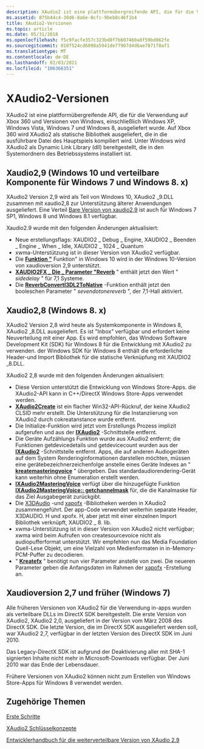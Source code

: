 ```yaml
---
description: XAudio2 ist eine plattformübergreifende API, die für die Verwendung auf Xbox 360 und Versionen von Windows, einschließlich Windows XP, Windows Vista, Windows 7 und Windows 8, ausgeliefert wurde.
ms.assetid: 875b44c4-30d6-8a6e-0cfc-9beb8c46f1b4
title: XAudio2-Versionen
ms.topic: article
ms.date: 05/31/2018
ms.openlocfilehash: f5c9facfe357c323bd8f7b607460a8f59bd062fe
ms.sourcegitcommit: 010f524cd6098a5941de77907d4d6ae7871f8af1
ms.translationtype: MT
ms.contentlocale: de-DE
ms.lasthandoff: 02/03/2021
ms.locfileid: "106366351"
---
```

# <a name="xaudio2-versions"></a>XAudio2-Versionen

XAudio2 ist eine plattformübergreifende API, die für die Verwendung auf Xbox 360 und Versionen von Windows, einschließlich Windows XP, Windows Vista, Windows 7 und Windows 8, ausgeliefert wurde. Auf Xbox 360 wird XAudio2 als statische Bibliothek ausgeliefert, die in die ausführbare Datei des Hauptspiels kompiliert wird. Unter Windows wird XAudio2 als Dynamic Link Library (dll) bereitgestellt, die in den Systemordnern des Betriebssystems installiert ist.

## <a name="xaudio-29-windows-10-and-redistributable-for-windows-7-and-windows-8x"></a>Xaudio2,9 (Windows 10 und verteilbare Komponente für Windows 7 und Windows 8. x)

XAudio2 Version 2,9 wird als Teil von Windows 10, XAudio2 \_9.DLL zusammen mit xaudio2,8 zur Unterstützung älterer Anwendungen ausgeliefert. Eine Verteil [Bare Version von xaudio2,9](xaudio2-redistributable.md) ist auch für Windows 7 SP1, Windows 8 und Windows 8.1 verfügbar.

Xaudio2.9 wurde mit den folgenden Änderungen aktualisiert:

-   Neue erstellungsflags: XAUDIO2 \_ Debug \_ Engine, XAUDIO2 \_ Beenden \_ Engine \_ When \_ Idle, XAUDIO2 \_ 1024 \_ Quantum
-   xwma-Unterstützung ist in dieser Version von XAudio2 verfügbar.
-   Die [**Funktion "**](/windows/desktop/api/HrtfApoApi/nf-hrtfapoapi-createhrtfapo) Funktion" in Windows 10 wird in der Windows 10-Version von xaudioversion 2,9 unterstützt.
-   [**XAUDIO2FX \_ Die \_ Parameter "Reverb**](/windows/desktop/api/xaudio2fx/ns-xaudio2fx-xaudio2fx_reverb_parameters) " enthält jetzt den Wert " *sidedelay* " für 7,1 Systeme.
-   Die [**ReverbConvertI3DL2ToNative**](/windows/desktop/api/xaudio2fx/nf-xaudio2fx-reverbconverti3dl2tonative) -Funktion enthält jetzt den booleschen Parameter " *sevendotonereverb* ", der 7,1-Hall aktiviert.

## <a name="xaudio-28-windows-8x"></a>Xaudio2,8 (Windows 8. x)

XAudio2 Version 2,8 wird heute als Systemkomponente in Windows 8, XAudio2 \_8.DLL ausgeliefert. Es ist "Inbox" verfügbar und erfordert keine Neuverteilung mit einer App. Es wird empfohlen, das Windows Software Development Kit (SDK) für Windows 8 für die Entwicklung mit XAudio2 zu verwenden. der Windows SDK für Windows 8 enthält die erforderliche Header-und Import Bibliothek für die statische Verknüpfung mit XAUDIO2 \_8.DLL.

XAudio2 2,8 wurde mit den folgenden Änderungen aktualisiert:

-   Diese Version unterstützt die Entwicklung von Windows Store-Apps. die XAudio2-API kann in C++/DirectX Windows Store-Apps verwendet werden.
-   [**XAudio2Create**](/windows/desktop/api/xaudio2/nf-xaudio2-xaudio2create) ist ein flacher Win32-API-Rückruf, der keine XAudio2 CLSID mehr erstellt. Die Unterstützung für die Instanziierung von XAudio2 durch cokreatanstance wurde entfernt.
-   Die Initialize-Funktion wird jetzt vom Erstellungs Prozess implizit aufgerufen und aus der [**IXAudio2**](/windows/desktop/api/xaudio2/nn-xaudio2-ixaudio2) -Schnittstelle entfernt.
-   Die Geräte Aufzählungs Funktion wurde aus XAudio2 entfernt; die Funktionen getdevicedetails und getdevicecount wurden aus der [**IXAudio2**](/windows/desktop/api/xaudio2/nn-xaudio2-ixaudio2) -Schnittstelle entfernt. Apps, die auf anderen Audiogeräten auf dem System Renderinginformationen darstellen möchten, müssen eine gerätebezeichnerzeichenfolge anstelle eines Geräte Indexes an " [**kreatemasteringvoice**](/windows/win32/api/xaudio2/nf-xaudio2-ixaudio2-createmasteringvoice) " übergeben. Das standardaudiorendering-Gerät kann weiterhin ohne Enumeration erstellt werden.
-   [**IXAudio2MasteringVoice**](/windows/desktop/api/xaudio2/nn-xaudio2-ixaudio2masteringvoice) verfügt über die hinzugefügte Funktion [**IXAudio2MasteringVoice:: getchannelmask**](/windows/win32/api/xaudio2/nf-xaudio2-ixaudio2masteringvoice-getchannelmask) für, die die Kanalmaske für das Ziel Ausgabegerät zurückgibt.
-   Die [X3DAudio](x3daudio.md) -und [xapofx](xapofx-overview.md) -Bibliotheken werden in XAudio2 zusammengeführt. Der app-Code verwendet weiterhin separate Header, X3DAUDIO. H und xpofx. H, aber jetzt mit einer einzelnen Import Bibliothek verknüpft, XAUDIO2 \_ 8. lib.
-   xwma-Unterstützung ist in dieser Version von XAudio2 nicht verfügbar; xwma wird beim Aufrufen von createsourcevoice nicht als audiopufferformat unterstützt. Wir empfehlen nun das Media Foundation Quell-Lese Objekt, um eine Vielzahl von Medienformaten in in-Memory-PCM-Puffer zu decodieren.
-   " [**Kreatefx**](/windows/desktop/api/XAPOFX/nf-xapofx-createfx) " benötigt nun vier Parameter anstelle von zwei. Die neueren Parameter geben die Anfangsdaten im Rahmen der [xapofx](xapofx-overview.md) -Erstellung an.

## <a name="xaudio-27-and-earlier-windows-7"></a>Xaudioversion 2,7 und früher (Windows 7)

Alle früheren Versionen von XAudio2 für die Verwendung in-apps wurden als verteilbare DLLs im DirectX SDK bereitgestellt. Die erste Version von XAudio2, XAudio2 2,0, ausgeliefert in der Version vom März 2008 des DirectX SDK. Die letzte Version, die im DirectX SDK ausgeliefert werden soll, war XAudio2 2,7, verfügbar in der letzten Version des DirectX SDK im Juni 2010.

Das Legacy-DirectX SDK ist aufgrund der Deaktivierung aller mit SHA-1 signierten Inhalte nicht mehr in Microsoft-Downloads verfügbar. Der Juni 2010 war das Ende der Lebensdauer.

Frühere Versionen von XAudio2 können nicht zum Erstellen von Windows Store-Apps für Windows 8 verwendet werden.

## <a name="related-topics"></a>Zugehörige Themen

<dl> <dt>

[Erste Schritte](getting-started.md)
</dt> <dt>

[XAudio2 Schlüsselkonzepte](xaudio2-key-concepts.md)
</dt> </dl>

[Entwicklerhandbuch für die weiterverteilbare Version von XAudio 2.9](xaudio2-redistributable.md)
</dt> </dl>
 

 
